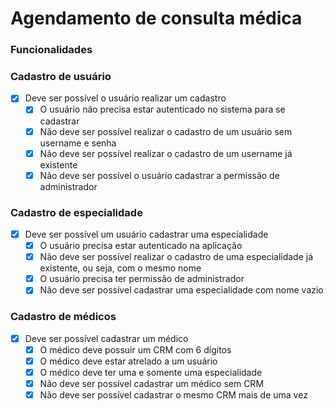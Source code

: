 # Agendamento de consulta médica

### **Funcionalidades**

### **Cadastro de usuário**

- [x] Deve ser possível o usuário realizar um cadastro
  - [x] O usuário não precisa estar autenticado no sistema para se cadastrar
  - [x] Não deve ser possível realizar o cadastro de um usuário sem username e senha
  - [x] Não deve ser possível realizar o cadastro de um username já existente
  - [x] Não deve ser possível o usuário cadastrar a permissão de administrador

### **Cadastro de especialidade**

- [x] Deve ser possível um usuário cadastrar uma especialidade
  - [x] O usuário precisa estar autenticado na aplicação
  - [x] Não deve ser possível realizar o cadastro de uma especialidade já existente, ou seja, com o mesmo nome
  - [x] O usuário precisa ter permissão de administrador
  - [x] Não deve ser possível cadastrar uma especialidade com nome vazio

### **Cadastro de médicos**

- [x] Deve ser possível cadastrar um médico
  - [x] O médico deve possuir um CRM com 6 dígitos
  - [x] O médico deve estar atrelado a um usuário
  - [x] O médico deve ter uma e somente uma especialidade
  - [x] Não deve ser possível cadastrar um médico sem CRM
  - [x] Não deve ser possível cadastrar o mesmo CRM mais de uma vez
